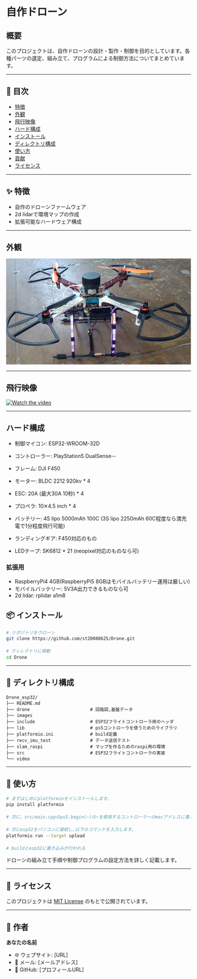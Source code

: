# 自作ドローン

## 概要

このプロジェクトは、自作ドローンの設計・製作・制御を目的としています。各種パーツの選定、組み立て、プログラムによる制御方法についてまとめています。

---

## 📝 目次

* [特徴](#-特徴)
* [外観](#-外観)
* [飛行映像](#-飛行映像)
* [ハード構成](#ハード構成)
* [インストール](#-インストール)
* [ディレクトリ構成](#-ディレクトリ構成)
* [使い方](#-使い方)
* [貢献](#-貢献)
* [ライセンス](#-ライセンス)

---

## ✨ 特徴

* 自作のドローンファームウェア
* 2d lidarで環境マップの作成
* 拡張可能なハードウェア構成

---
## 外観
![外観](images/drone.jpg)

---

## 飛行映像
[![Watch the video](https://raw.githubusercontent.com/st20080625/Drone.git)](https://raw.githubusercontent.com/st20080625/Drone/video/drone.mp4)

---

## ハード構成
* 制御マイコン: ESP32-WROOM-32D
* コントローラー: PlayStation5 DualSense--

* フレーム: DJI F450
* モーター: BLDC 2212 920kv * 4
* ESC: 20A (最大30A 10秒) * 4
* プロペラ: 10✕4.5 inch * 4
* バッテリー: 4S lipo 5000mAh 100C (3S lipo 2250mAh 60C程度なら満充電で1分程度飛行可能)
* ランディングギア: F450対応のもの
* LEDテープ: SK6812 * 21 (neopixel対応のものなら可) 
### 拡張用
* RaspberryPi4 4GB(RaspberryPi5 8GBはモバイルバッテリー運用は厳しい)
* モバイルバッテリー: 5V3A出力できるものなら可
* 2d lidar: rplidar a1m8
## 📦 インストール

```bash
# リポジトリをクローン
git clone https://github.com/st20080625/Drone.git

# ディレクトリに移動
cd Drone
```

---


## 📁 ディレクトリ構成

```
Drone_esp32/
├── README.md
├── drone                       # 回路図,基盤データ
├── images
├── include                     # ESP32フライトコントローラ用のヘッダ
├── lib                         # ps5コントローラを使うためのライブラリ
├── platformio.ini              # build定義
├── recv_imu_test               # データ送信テスト
├── slam_raspi                  # マップを作るためのraspi用の環境
├── src                         # ESP32フライトコントローラの実装
└── video
```
---

## 🚀 使い方

```bash
# まずはじめにplatformioをインストールします。
pip install platformio

# 次に、src/main.cppのps5.begin(~)の~を使用するコントローラーのmacアドレスに書き換えてください。

# 次にesp32をパソコンに接続し,以下のコマンドを入力します。
platformio run --target upload

# buildとesp32に書き込みが行われる
```

ドローンの組み立て手順や制御プログラムの設定方法を詳しく記載します。

---

## 📄 ライセンス

このプロジェクトは [MIT License](LICENSE) のもとで公開されています。

---

## 💬 作者

**あなたの名前**

* 🌐 ウェブサイト: [URL]
* 📧 メール: [メールアドレス]
* 🐙 GitHub: [プロフィールURL]
